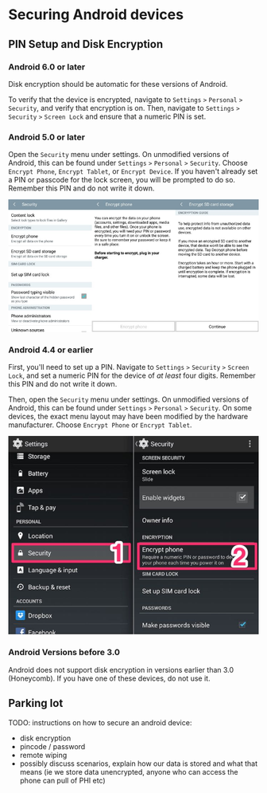 # Securing Android devices

## PIN Setup and Disk Encryption

### Android 6.0 or later

Disk encryption should be automatic for these versions of Android.

To verify that the device is encrypted, navigate
to `Settings` `>` `Personal` `>` `Security`, and verify that encryption is on.
Then, navigate to `Settings` `>` `Security` `>` `Screen Lock` and ensure that
a numeric PIN is set.

### Android 5.0 or later

Open the `Security` menu under settings. On unmodified versions of Android, this
can be found under `Settings` `>` `Personal` `>` `Security`. Choose `Encrypt
Phone`, `Encrypt Tablet`, or `Encrypt Device`. If you haven't already set a PIN
or passcode for the lock screen, you will be prompted to do so. Remember this
PIN and do not write it down.

![Screenshot for Android 5.0](securing-android-devices/encrypt-50.jpg)

### Android 4.4 or earlier

First, you'll need to set up a PIN. Navigate to `Settings` `>` `Security` `>`
`Screen Lock`, and set a numeric PIN for the device of *at least* four digits.
Remember this PIN and do not write it down.

Then, open the `Security` menu under settings. On unmodified versions of
Android, this can be found under `Settings` `>` `Personal` `>` `Security`.
On some devices, the exact menu layout may have been modified by the hardware
manufacturer. Choose `Encrypt Phone` or `Encrypt Tablet`.

![Screenshot for Android 4.4](securing-android-devices/encrypt-44.jpg)

### Android Versions before 3.0

Android does not support disk encryption in versions earlier than 3.0
(Honeycomb). If you have one of these devices, do not use it.

## Parking lot

TODO: instructions on how to secure an android device:

 - disk encryption
 - pincode / password
 - remote wiping
 - possibly discuss scenarios, explain how our data is stored and what that means (ie we store data unencrypted, anyone who can access the phone can pull of PHI etc)

